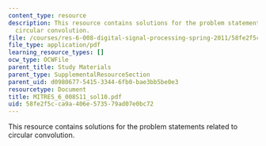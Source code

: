 ```yaml
---
content_type: resource
description: This resource contains solutions for the problem statements related to
  circular convolution.
file: /courses/res-6-008-digital-signal-processing-spring-2011/58fe2f5cca9a406e573579ad07e0bc72_MITRES_6_008S11_sol10.pdf
file_type: application/pdf
learning_resource_types: []
ocw_type: OCWFile
parent_title: Study Materials
parent_type: SupplementalResourceSection
parent_uid: d0980677-5415-3344-6fb0-bae3bb5be0e3
resourcetype: Document
title: MITRES_6_008S11_sol10.pdf
uid: 58fe2f5c-ca9a-406e-5735-79ad07e0bc72
---
```

This resource contains solutions for the problem statements related to circular convolution.

